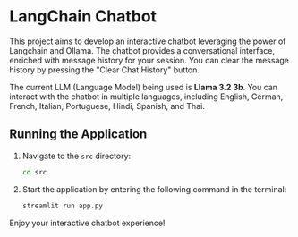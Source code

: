 # LangChain Chatbot

This project aims to develop an interactive chatbot leveraging the power of Langchain and Ollama. The chatbot provides a conversational interface, enriched with message history for your session. You can clear the message history by pressing the "Clear Chat History" button.

The current LLM (Language Model) being used is **Llama 3.2 3b**. You can interact with the chatbot in multiple languages, including English, German, French, Italian, Portuguese, Hindi, Spanish, and Thai.

## Running the Application

1. Navigate to the `src` directory:
    ```sh
    cd src
    ```
2. Start the application by entering the following command in the terminal:
    ```sh
    streamlit run app.py
    ```

Enjoy your interactive chatbot experience!